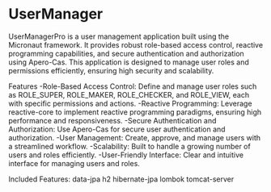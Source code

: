 # UserManager
UserManagerPro is a user management application built using the Micronaut framework. It provides robust role-based access control, reactive programming capabilities, and secure authentication and authorization using Apero-Cas. This application is designed to manage user roles and permissions efficiently, ensuring high security and scalability.

Features
-Role-Based Access Control: Define and manage user roles such as ROLE_SUPER, ROLE_MAKER, ROLE_CHECKER, and ROLE_VIEW, each with specific permissions and actions.
-Reactive Programming: Leverage reactive-core to implement reactive programming paradigms, ensuring high performance and responsiveness.
-Secure Authentication and Authorization: Use Apero-Cas for secure user authentication and authorization.
-User Management: Create, approve, and manage users with a streamlined workflow.
-Scalability: Built to handle a growing number of users and roles efficiently.
-User-Friendly Interface: Clear and intuitive interface for managing users and roles.

Included Features:
data-jpa
h2
hibernate-jpa
lombok
tomcat-server

